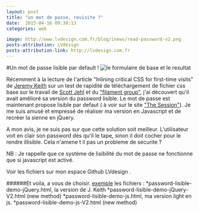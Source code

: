 ```yaml
---
layout: post
title: "un mot de passe, revisite ?"
date:  2015-04-16 09:30:13
categories: web

image: http://www.lvdesign.com.fr/blog/inews/read-password-v2.png
posts-attribution: LVdesign
posts-attribution-link: http://lvdesign.com.fr
---
```


#Un mot de passe lisible par default !
<img src="{{page.image}}"  alt= "le formulaire de base et le resultat"/>

Récemment à la lecture de l'article "Inlining critical CSS for first-time visits" de [Jeremy Keith](https://adactio.com/journal/8504) sur un test de rapidité de téléchargement de fichier css  base sur le travail de [Scott Jehl](http://scottjehl.com) et du ["filament group"](http://www.filamentgroup.com/lab/performance-rwd.html), j'ai découvert qu'il avait amélioré sa version du password lisible. 
Le mot de passe est maintenant propose lisible par defaut ( à voir sur le site ["The Session"](https://thesession.org/login)). 
Je me suis amusé et empressé de réaliser ma version en Javascript et de recréer la sienne en jQuery.

A mon avis, je ne suis pas sur que cette solution soit meilleur. L'utilisateur voit en clair son password dès qu'il le tape, sinon il doit cocher pour le rendre illisible. Cela n'amene t il pas un probleme de securite ?

NB : Je rappelle que ce système de lisibilité du mot de passe ne fonctionne que si javascript est activé.

Voir les fichiers sur mon espace Github LVdesign .

######Et voila, a vous de choisir.
[exemple](https://github.com/lvdesign/mot-de-passe.git)
les fichiers : 
*password-lisible-demo-jQuery.html, la version de J. Keith
*password-lisible-demo-jQuery-V2.html (new method)
*password-lisible-demo-js.html, ma version light en js. 
*password-lisible-demo-js-V2.html (new method)
